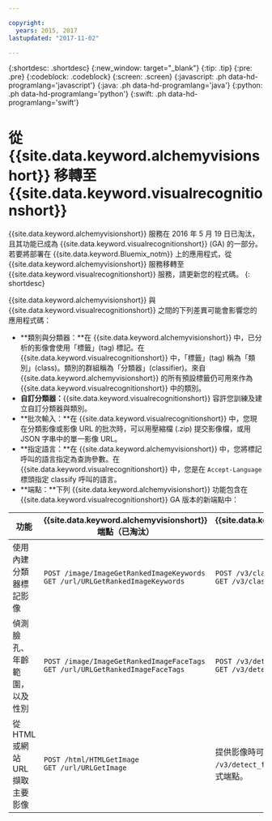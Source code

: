 ```yaml
---

copyright:
  years: 2015, 2017
lastupdated: "2017-11-02"

---
```


{:shortdesc: .shortdesc}
{:new_window: target="_blank"}
{:tip: .tip}
{:pre: .pre}
{:codeblock: .codeblock}
{:screen: .screen}
{:javascript: .ph data-hd-programlang='javascript'}
{:java: .ph data-hd-programlang='java'}
{:python: .ph data-hd-programlang='python'}
{:swift: .ph data-hd-programlang='swift'}

# 從 {{site.data.keyword.alchemyvisionshort}} 移轉至 {{site.data.keyword.visualrecognitionshort}}

{{site.data.keyword.alchemyvisionshort}} 服務在 2016 年 5 月 19 日已淘汰，且其功能已成為 {{site.data.keyword.visualrecognitionshort}} (GA) 的一部分。若要將部署在 {{site.data.keyword.Bluemix_notm}} 上的應用程式，從 {{site.data.keyword.alchemyvisionshort}} 服務移轉至 {{site.data.keyword.visualrecognitionshort}} 服務，請更新您的程式碼。
{: shortdesc}

{{site.data.keyword.alchemyvisionshort}} 與 {{site.data.keyword.visualrecognitionshort}} 之間的下列差異可能會影響您的應用程式碼：

- **類別與分類器：**在 {{site.data.keyword.alchemyvisionshort}} 中，已分析的影像會使用「標籤」(tag) 標記。在 {{site.data.keyword.visualrecognitionshort}} 中，「標籤」(tag) 稱為「類別」(class)。類別的群組稱為「分類器」(classifier)。來自 {{site.data.keyword.alchemyvisionshort}} 的所有預設標籤仍可用來作為 {{site.data.keyword.visualrecognitionshort}} 中的類別。
- **自訂分類器：**{{site.data.keyword.visualrecognitionshort}} 容許您訓練及建立自訂分類器與類別。
- **批次輸入：**在 {{site.data.keyword.visualrecognitionshort}} 中，您現在分類影像或影像 URL 的批次時，可以用壓縮檔 (.zip) 提交影像檔，或用 JSON 字串中的單一影像 URL。
- **指定語言：**在 {{site.data.keyword.alchemyvisionshort}} 中，您將標記呼叫的語言指定為查詢參數。在 {{site.data.keyword.visualrecognitionshort}} 中，您是在 `Accept-Language` 標頭指定 classify 呼叫的語言。
- **端點：**下列 {{site.data.keyword.alchemyvisionshort}} 功能包含在 {{site.data.keyword.visualrecognitionshort}} GA 版本的新端點中：

| 功能| {{site.data.keyword.alchemyvisionshort}} 端點（已淘汰）| {{site.data.keyword.visualrecognitionshort}} 端點 (GA) |
|---------------|--------------------|----------------|
| 使用內建分類器標記影像| `POST /image/ImageGetRankedImageKeywords`<br/>`GET /url/URLGetRankedImageKeywords` | `POST /v3/classify`<br/>`GET /v3/classify` |
| 偵測臉孔、年齡範圍，以及性別| `POST /image/ImageGetRankedImageFaceTags`<br/>`GET /url/URLGetRankedImageFaceTags` | `POST /v3/detect_faces`<br/>`GET /v3/detect_faces` |
| 從 HTML 或網站 URL 擷取主要影像| `POST /html/HTMLGetImage`<br/>`GET /url/URLGetImage` | 提供影像時可以藉由 `/v3/classify` 及 `/v3/detect_faces` 方法的 URL，而不透過獨立式端點。|
